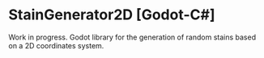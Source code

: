 # StainGenerator2D [Godot-C#]
Work in progress. 
Godot library for the generation of random stains based on a 2D coordinates system.

